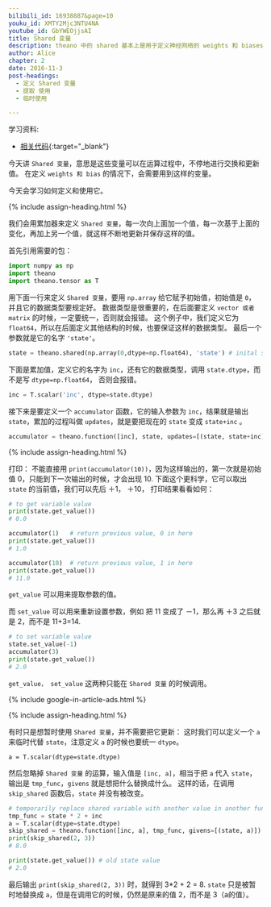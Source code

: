 ```yaml
---
bilibili_id: 16938887&page=10
youku_id: XMTY2Mjc3NTU4NA
youtube_id: GbYWEOjjsAI
title: Shared 变量
description: theano 中的 shared 基本上是用于定义神经网络的 weights 和 biases 的工具. 其中还有 get_value() 和 set_value()的功能.使用这些功能我们可以查看, 导入,导出我们的这些 model 的参数.
author: Alice
chapter: 2
date: 2016-11-3
post-headings:
  - 定义 Shared 变量
  - 提取 使用
  - 临时使用

---
```



学习资料:
  * [相关代码](https://github.com/unitytutorial/tutorials/blob/master/theanoTUT/theano6_shared_variable.py){:target="_blank"}

今天讲 `Shared 变量`，意思是这些变量可以在运算过程中，不停地进行交换和更新值。
在定义 `weights 和 bias` 的情况下，会需要用到这样的变量。

今天会学习如何定义和使用它。


{% include assign-heading.html %}


我们会用累加器来定义 `Shared 变量`，每一次向上面加一个值，每一次基于上面的变化，再加上另一个值，就这样不断地更新并保存这样的值。

首先引用需要的包：

```python
import numpy as np
import theano
import theano.tensor as T
```

用下面一行来定义 `Shared 变量`，要用 `np.array` 给它赋予初始值，初始值是 `0`，并且它的数据类型要规定好。
数据类型是很重要的，在后面要定义 `vector 或者 matrix` 的时候，一定要统一，否则就会报错。
这个例子中，我们定义它为 `float64`，所以在后面定义其他结构的时候，也要保证这样的数据类型。
最后一个参数就是它的名字 `'state'`。

```python
state = theano.shared(np.array(0,dtype=np.float64), 'state') # inital state = 0
```

下面是累加值，定义它的名字为 `inc`，还有它的数据类型，调用 `state.dtype`，而不是写 `dtype=np.float64`， 否则会报错。

```python
inc = T.scalar('inc', dtype=state.dtype)
```

接下来是要定义一个 `accumulator` 函数，它的输入参数为 `inc`，结果就是输出 `state`，累加的过程叫做 `updates`，就是要把现在的 `state` 变成 `state+inc` 。

```python
accumulator = theano.function([inc], state, updates=[(state, state+inc)])
```

{% include assign-heading.html %}

打印：
不能直接用 `print(accumulator(10))`，因为这样输出的，第一次就是初始值 0，只能到下一次输出的时候，才会出现 10.
下面这个更科学，它可以取出 `state` 的当前值，我们可以先后 ＋1， ＋10， 打印结果看看如何：

```python
# to get variable value
print(state.get_value())
# 0.0

accumulator(1)   # return previous value, 0 in here
print(state.get_value())
# 1.0

accumulator(10)  # return previous value, 1 in here
print(state.get_value())
# 11.0
```

`get_value` 可以用来提取参数的值。

而 `set_value` 可以用来重新设置参数，例如 把 11 变成了 －1，那么再 ＋3 之后就是 2，而不是 11+3=14.


```python
# to set variable value
state.set_value(-1)
accumulator(3)
print(state.get_value())
# 2.0
```

`get_value， set_value` 这两种只能在 `Shared 变量` 的时候调用。


{% include google-in-article-ads.html %}

{% include assign-heading.html %}

有时只是想暂时使用 `Shared 变量`，并不需要把它更新：
这时我们可以定义一个 `a` 来临时代替 `state`，注意定义 `a` 的时候也要统一 `dtype`。

```
a = T.scalar(dtype=state.dtype)
```


然后忽略掉 `Shared 变量` 的运算，输入值是 `[inc, a]`，相当于把 `a` 代入 `state`，输出是 `tmp_func`，`givens` 就是想把什么替换成什么。
这样的话，在调用 `skip_shared` 函数后，`state` 并没有被改变。


```python
# temporarily replace shared variable with another value in another function
tmp_func = state * 2 + inc
a = T.scalar(dtype=state.dtype)
skip_shared = theano.function([inc, a], tmp_func, givens=[(state, a)]) # temporarily use a's value for the state
print(skip_shared(2, 3))
# 8.0

print(state.get_value()) # old state value
# 2.0
```

最后输出 `print(skip_shared(2, 3))` 时，就得到 3*2 + 2 = 8.
`state` 只是被暂时地替换成 `a`，但是在调用它的时候，仍然是原来的值 2，而不是 3（a的值）。

